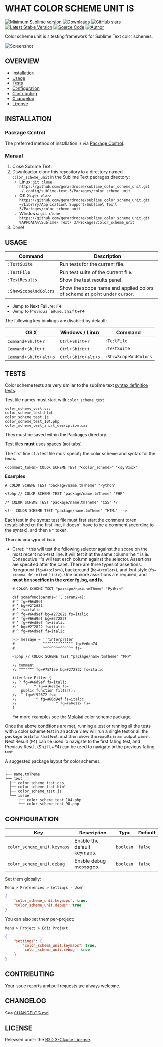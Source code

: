 # WHAT COLOR SCHEME UNIT IS

[![Minimum Sublime version](https://img.shields.io/badge/sublime-%3E%3D%203.0-brightgreen.svg)](https://sublimetext.com) [![Downloads](https://img.shields.io/packagecontrol/dt/color_scheme_unit.svg)](https://packagecontrol.io/packages/color_scheme_unit) [![GitHub stars](https://img.shields.io/github/stars/gerardroche/sublime_color_scheme_unit.svg)](https://github.com/gerardroche/sublime_color_scheme_unit/stargazers) [![Latest Stable Version](https://img.shields.io/github/tag/gerardroche/sublime_color_scheme_unit.svg?label=stable)](https://github.com/gerardroche/sublime_color_scheme_unit/tags) [![Source Code](https://img.shields.io/badge/source-github-blue.svg)](https://github.com/gerardroche/sublime_color_scheme_unit) [![Author](https://img.shields.io/badge/author-gerardroche-blue.svg)](https://twitter.com/gerardroche)

Color scheme unit is a testing framework for Sublime Text color schemes.

![Screenshot](screenshot.png)

## OVERVIEW

* [Installation](#installation)
* [Usage](#usage)
* [Tests](#tests)
* [Configuration](#configuration)
* [Contributing](#contributing)
* [Changelog](#changelog)
* [License](#license)

## INSTALLATION

### Package Control

The preferred method of installation is via [Package Control](https://packagecontrol.io/browse/authors/gerardroche).

### Manual

1. Close Sublime Text.
2. Download or clone this repository to a directory named `color_scheme_unit` in the Sublime Text packages directory:
    * Linux: `git clone https://github.com/gerardroche/sublime_color_scheme_unit.git ~/.config/sublime-text-3/Packages/color_scheme_unit`
    * OS X: `git clone https://github.com/gerardroche/sublime_color_scheme_unit.git ~/Library/Application\ Support/Sublime\ Text\ 3/Packages/color_scheme_unit`
    * Windows: `git clone https://github.com/gerardroche/sublime_color_scheme_unit.git %APPDATA%\Sublime/ Text/ 3/Packages/color_scheme_unit`
3. Done!

## USAGE

Command | Description
------- | -----------
`:TestSuite` | Run tests for the current file.
`:TestFile` | Run test suite of the current file.
`:TestResults` | Show the test results panel.
`:ShowScopeAndColors` | Show the scope name and applied colors of scheme at point under cursor.

* Jump to Next Failure: <kbd>F4</kbd>
* Jump to Previous Failure: <kbd>Shift</kbd>+<kbd>F4</kbd>

The following key bindings are disabled by default:

OS X | Windows / Linux | Command
-----|-----------------|--------
<kbd>Command</kbd>+<kbd>Shift</kbd>+<kbd>r</kbd> | <kbd>Ctrl</kbd>+<kbd>Shift</kbd>+<kbd>r</kbd> | `:TestFile`
<kbd>Command</kbd>+<kbd>Shift</kbd>+<kbd>t</kbd> | <kbd>Ctrl</kbd>+<kbd>Shift</kbd>+<kbd>t</kbd> | `:TestSuite`
<kbd>Command</kbd>+<kbd>Shift</kbd>+<kbd>alt</kbd>+<kbd>p</kbd> | <kbd>Ctrl</kbd>+<kbd>Shift</kbd>+<kbd>alt</kbd>+<kbd>p</kbd> | `:ShowScopeAndColors`

## TESTS

Color scheme tests are very similar to the sublime text [syntax definition tests](https://www.sublimetext.com/docs/3/syntax.html).

Test file names must start with `color_scheme_test`.

```
color_scheme_test.css
color_scheme_test.html
color_scheme_test.js
color_scheme_test_104.php
color_scheme_test_short_desciption.css
```

They must be saved within the Packages directory.

Test files **must** uses spaces (not tabs).

The first line of a test file must specify the color scheme and syntax for the tests.

```
<comment_token> COLOR SCHEME TEST "<color_scheme>" "<syntax>"
```

**Examples**

```
# COLOR SCHEME TEST "package/name.tmTheme" "Python"
```

```
<?php // COLOR SCHEME TEST "package/name.tmTheme" "PHP"
```

```
/* COLOR SCHEME TEST "package/name.tmTheme" "CSS" */
```

```
<!-- COLOR SCHEME TEST "package/name.tmTheme" "HTML" -->
```

Each test in the syntax test file must first start the comment token (established on the first line, it doesn't have to be a comment according to the syntax), and then a `^` token.

There is one type of test:

* Caret: `^` this will test the following selector against the scope on the most recent non-test line. It will test it at the same column the `^` is in. Consecutive `^`'s will test each column against the selector. Assertions are specified after the caret. There are three types of assertions: foreground (`fg=#<color>`), background (`bg=#<color>`), and font style (`fs=<comma_delimited_list>`). One or more assertions are required, and **must be specified in the order fg, bg, and fs**.

    ```
    # COLOR SCHEME TEST "package/name.tmTheme" "Python"

    def somefunc(param1='', param2=0):
    # ^ fg=#66d9ef
    # ^ bg=#272822
    # ^ fs=italic
    # ^ fg=#66d9ef bg=#272822 fs=italic
    # ^ fg=#66d9ef bg=#272822
    # ^ fg=#66d9ef fs=italic
    # ^ bg=#272822 fs=italic
    # ^ fg=#66d9ef fs=italic

    >>> message = '''interpreter
    #             ^^^^^^^^^^^^^^ fg=#e6db74
    #             ^^^^^^^^^^^^^^ fs=
    ```

    ```
    <?php // COLOR SCHEME TEST "package/name.tmTheme" "PHP"

    // comment
    // ^^^^^^^ fg=#75715e bg=#272822 fs=italic

    interface Filter {
    // ^ fg=#66d9ef fs=italic
    //        ^ fg=#a6e22e fs=
        public function filter();
    //  ^ fg=#f92672 fs=
    //         ^ fg=#66d9ef fs=italic
    //                  ^ fg=#a6e22e fs=
    }
    ```

    For more examples see the [Molokai](https://github.com/gerardroche/sublime-molokai) color scheme package.

Once the above conditions are met, running a test or running all the tests with a color scheme test in an active view will run a single test or all the package tests for that test, and then show the results in an output panel. Next Result (<kbd>F4</kbd>) can be used to navigate to the first failing test, and Previous Result (<kbd>Shift</kbd>+<kbd>F4</kbd>) can be used to navigate to the previous failing test.

A suggested package layout for color schemes.

    .
    ├── name.tmTheme
    └── test
      ├── color_scheme_test.css
      ├── color_scheme_test.html
      ├── color_scheme_test.js
      └── issue
          ├── color_scheme_test_104.php
          └── color_scheme_test_98.php

## CONFIGURATION

Key | Description | Type | Default
----|-------------|------|--------
`color_scheme_unit.keymaps` | Enable the default keymaps. | `boolean` | `false`
`color_scheme_unit.debug` | Enable debug messages. | `boolean` | `false`

Set them globally:

`Menu > Preferences > Settings - User`

```json
{
    "color_scheme_unit.keymaps": true,
    "color_scheme_unit.debug": true
}
```

You can also set them per-project:

`Menu > Project > Edit Project`

```json
{
    "settings": {
        "color_scheme_unit.keymaps": true,
        "color_scheme_unit.debug": true
    }
}
```

## CONTRIBUTING

Your issue reports and pull requests are always welcome.

## CHANGELOG

See [CHANGELOG.md](CHANGELOG.md).

## LICENSE

Released under the [BSD 3-Clause License](LICENSE).
